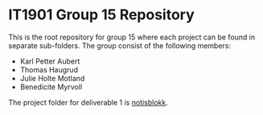 # IT1901 Group 15 Repository

This is the root repository for group 15 where each project can be found in separate sub-folders. The group
consist of the following members:

- Karl Petter Aubert
- Thomas Haugrud
- Julie Holte Motland
- Benedicite Myrvoll

The project folder for deliverable 1 is [notisblokk](/notisblokk).
